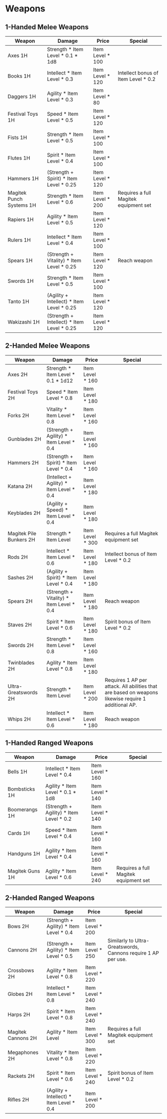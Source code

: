 # Weapons

## 1-Handed Melee Weapons

| Weapon | Damage | Price | Special |
| ---    | ---    | ---   | ---     |
| Axes 1H                  | Strength * Item Level * 0.1 * 1d8          | Item Level * 100
| Books 1H                 | Intellect * Item Level * 0.3               | Item Level * 120 | Intellect bonus of Item Level * 0.2
| Daggers 1H               | Agility * Item Level * 0.3                 | Item Level * 80
| Festival Toys 1H         | Speed * Item Level * 0.5                   | Item Level * 120
| Fists 1H                 | Strength * Item Level * 0.5                | Item Level * 100
| Flutes 1H                | Spirit * Item Level * 0.4                  | Item Level * 100
| Hammers 1H               | (Strength + Spirit) * Item Level * 0.25    | Item Level * 120
| Magitek Punch Systems 1H | Strength * Item Level * 0.6                | Item Level * 200 | Requires a full Magitek equipment set
| Rapiers 1H               | Agility * Item Level * 0.5                 | Item Level * 120
| Rulers 1H                | Intellect * Item Level * 0.4               | Item Level * 100
| Spears 1H                | (Strength + Vitality) * Item Level * 0.25  | Item Level * 120 | Reach weapon
| Swords 1H                | Strength * Item Level * 0.5                | Item Level * 100
| Tanto 1H                 | (Agility + Intellect) * Item Level * 0.25  | Item Level * 120
| Wakizashi 1H             | (Strength + Intellect) * Item Level * 0.25 | Item Level * 120

## 2-Handed Melee Weapons

| Weapon | Damage | Price | Special |
| ---    | ---    | ---   | ---     |
| Axes 2H                 | Strength * Item Level * 0.1 * 1d12       | Item Level * 160
| Festival Toys 2H        | Speed * Item Level * 0.8                 | Item Level * 180
| Forks 2H                | Vitality * Item Level * 0.8              | Item Level * 160
| Gunblades 2H            | (Strength + Agility) * Item Level * 0.4  | Item Level * 160
| Hammers 2H              | (Strength + Spirit) * Item Level * 0.4   | Item Level * 160
| Katana 2H               | (Intellect + Agility) * Item Level * 0.4 | Item Level * 180
| Keyblades 2H            | (Agility + Speed) * Item Level * 0.4     | Item Level * 180
| Magitek Pile Bunkers 2H | Strength * Item Level                    | Item Level * 300 | Requires a full Magitek equipment set
| Rods 2H                 | Intellect * Item Level * 0.6             | Item Level * 180 | Intellect bonus of Item Level * 0.2
| Sashes 2H               | (Agility + Spirit) * Item Level * 0.4    | Item Level * 180
| Spears 2H               | (Strength + Vitality) * Item Level * 0.4 | Item Level * 180 | Reach weapon
| Staves 2H               | Spirit * Item Level * 0.6                | Item Level * 180 | Spirit bonus of Item Level * 0.2
| Swords 2H               | Strength * Item Level * 0.8              | Item Level * 160
| Twinblades 2H           | Agility * Item Level * 0.8               | Item Level * 180
| Ultra-Greatswords 2H    | Strength * Item Level                    | Item Level * 200 | Requires 1 AP per attack. All abilities that are based on weapons likewise require 1 additional AP.
| Whips 2H                | Intellect * Item Level * 0.6             | Item Level * 180 | Reach weapon

## 1-Handed Ranged Weapons

| Weapon | Damage | Price | Special |
| ---    | ---    | ---   | ---     |
| Bells 1H        | Intellect * Item Level * 0.4             | Item Level * 160
| Bombsticks 1H   | Agility * Item Level * 0.1 * 1d8         | Item Level * 140
| Boomerangs 1H   | (Strength + Agility) * Item Level * 0.2  | Item Level * 140
| Cards 1H        | Speed * Item Level * 0.4                 | Item Level * 160
| Handguns 1H     | Agility * Item Level * 0.4               | Item Level * 160
| Magitek Guns 1H | Agility * Item Level * 0.6               | Item Level * 240 | Requires a full Magitek equipment set

## 2-Handed Ranged Weapons

| Weapon | Damage | Price | Special |
| ---    | ---    | ---   | ---     |
| Bows 2H            | (Strength + Agility) * Item Level * 0.4 | Item Level * 200
| Cannons 2H         | (Strength + Agility) * Item Level * 0.5 | Item Level * 250 | Similarly to Ultra-Greatswords, Cannons require 1 AP per use.
| Crossbows 2H       | Agility * Item Level * 0.8 | Item Level * 220
| Globes 2H          | Intellect * Item Level * 0.8 | Item Level * 240
| Harps 2H           | Spirit * Item Level * 0.8 | Item Level * 240
| Magitek Cannons 2H | Agility * Item Level | Item Level * 300 | Requires a full Magitek equipment set
| Megaphones 2H      | Vitality * Item Level * 0.8 | Item Level * 220
| Rackets 2H         | Spirit * Item Level * 0.6 | Item Level * 240 | Spirit bonus of Item Level * 0.2
| Rifles 2H          | (Agility + Intellect) * Item Level * 0.4 | Item Level * 200
